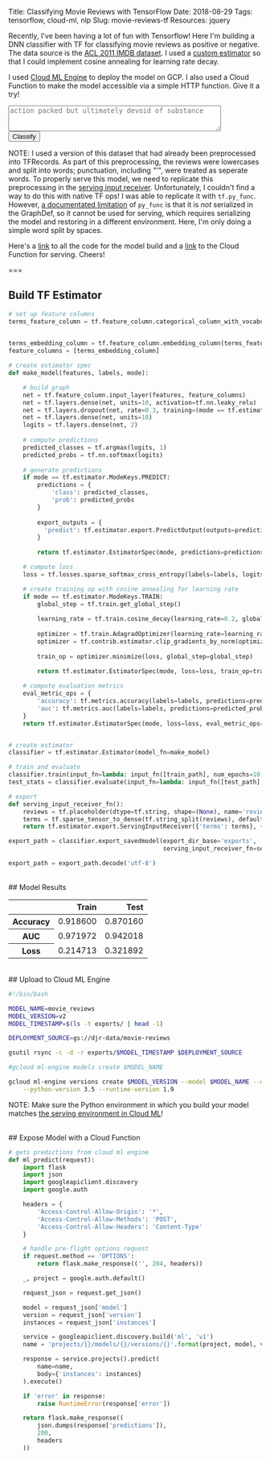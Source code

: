 Title: Classifying Movie Reviews with TensorFlow
Date: 2018-08-29
Tags: tensorflow, cloud-ml, nlp
Slug: movie-reviews-tf
Resources: jquery

Recently, I've been having a lot of fun with Tensorflow!  Here I'm building a DNN classifier with TF for classifying movie reviews as positive or negative.  The data source is the [ACL 2011 IMDB dataset](http://ai.stanford.edu/~amaas/data/sentiment/).  I used a [custom estimator](https://www.tensorflow.org/guide/custom_estimators) so that I could implement cosine annealing for learning rate decay. 

I used [Cloud ML Engine](https://cloud.google.com/ml-engine/docs/tensorflow/deploying-models) to deploy the model on GCP.  I also used a Cloud Function to make the model accessible via a simple HTTP function.  Give it a try!

<form id="movie_reviews">
<textarea name="review" cols="50" rows="3" placeholder="action packed but ultimately devoid of substance"></textarea>
<br />
<input type="submit" value="Classify" />
<span id="review_class"></span>
</form>

<script type="text/javascript">
$(document).ready(function() {
    $('form#movie_reviews').submit(function(event) {
        var formData = {
            'model': 'movie_reviews',
            'version': 'v2',
            'instances': [$('textarea[name=review]').val()]
        };
        
        $("span#review_class").html('<img src="/theme/images/ajax-loader.gif" alt="Loading..." />');

        $.ajax({
            type: 'POST',
            url: 'https://us-central1-blog-180218.cloudfunctions.net/ml_predict',
            data: JSON.stringify(formData),
            dataType: 'json',
            contentType: 'application/json',
            crossDomain: true,
            success: function(data){
                max_class = data[0]['class'];
                if (max_class == 1) {
                    $("span#review_class").html("Positive").css('color', '#006400');
                } else {
                    $("span#review_class").html("Negative").css('color', '#B22222');
                }
            }
        })

        event.preventDefault();
    });
});
</script>

NOTE: I used a version of this dataset that had already been preprocessed into TFRecords.  As part of this preprocessing, the reviews were lowercases and split into words; punctuation, including "'", were treated as seperate words.  To properly serve this model, we need to replicate this preprocessing in the [serving input receiver](https://www.tensorflow.org/guide/saved_model#prepare_serving_inputs).  Unfortunately, I couldn't find a way to do this with native TF ops!  I was able to replicate it with `tf.py_func`.  However, [a documentated limitation](https://www.tensorflow.org/api_docs/python/tf/py_func) of `py_func` is that it is *not* serialized in the GraphDef, so it cannot be used for serving, which requires serializing the model and restoring in a different environment.  Here, I'm only doing a simple word split by spaces.


Here's a [link](https://github.com/donaldrauscher/movie-reviews-tf) to all the code for the model build and a [link](https://github.com/donaldrauscher/blog-pelican/tree/master/functions/ml_predict) to the Cloud Function for serving. Cheers!

===


## Build TF Estimator

```python
# set up feature columns
terms_feature_column = tf.feature_column.categorical_column_with_vocabulary_list(key='terms', 
                                                                                 vocabulary_list=vocab)

terms_embedding_column = tf.feature_column.embedding_column(terms_feature_column, dimension=10)
feature_columns = [terms_embedding_column]

# create estimator spec
def make_model(features, labels, mode):

    # build graph
    net = tf.feature_column.input_layer(features, feature_columns)
    net = tf.layers.dense(net, units=10, activation=tf.nn.leaky_relu)
    net = tf.layers.dropout(net, rate=0.3, training=(mode == tf.estimator.ModeKeys.TRAIN))
    net = tf.layers.dense(net, units=10)
    logits = tf.layers.dense(net, 2)
    
    # compute predictions
    predicted_classes = tf.argmax(logits, 1)
    predicted_probs = tf.nn.softmax(logits)
    
    # generate predictions
    if mode == tf.estimator.ModeKeys.PREDICT:
        predictions = {
            'class': predicted_classes,
            'prob': predicted_probs
        }
        
        export_outputs = {
          'predict': tf.estimator.export.PredictOutput(outputs=predictions)
        }
        
        return tf.estimator.EstimatorSpec(mode, predictions=predictions, export_outputs=export_outputs)

    # compute loss
    loss = tf.losses.sparse_softmax_cross_entropy(labels=labels, logits=logits)

    # create training op with cosine annealing for learning rate
    if mode == tf.estimator.ModeKeys.TRAIN:
        global_step = tf.train.get_global_step()
        
        learning_rate = tf.train.cosine_decay(learning_rate=0.2, global_step=global_step, alpha=0.05, decay_steps=10000)
        
        optimizer = tf.train.AdagradOptimizer(learning_rate=learning_rate)
        optimizer = tf.contrib.estimator.clip_gradients_by_norm(optimizer, 5.0)
        
        train_op = optimizer.minimize(loss, global_step=global_step)
        
        return tf.estimator.EstimatorSpec(mode, loss=loss, train_op=train_op)

    # compute evaluation metrics
    eval_metric_ops = {
        'accuracy': tf.metrics.accuracy(labels=labels, predictions=predicted_classes),
        'auc': tf.metrics.auc(labels=labels, predictions=predicted_probs[:, 1])
    }
    return tf.estimator.EstimatorSpec(mode, loss=loss, eval_metric_ops=eval_metric_ops)


# create estimator
classifier = tf.estimator.Estimator(model_fn=make_model)

# train and evaluate
classifier.train(input_fn=lambda: input_fn([train_path], num_epochs=10))
test_stats = classifier.evaluate(input_fn=lambda: input_fn([test_path], num_epochs=1))

# export
def serving_input_receiver_fn():
    reviews = tf.placeholder(dtype=tf.string, shape=(None), name='reviews')
    terms = tf.sparse_tensor_to_dense(tf.string_split(reviews), default_value='')
    return tf.estimator.export.ServingInputReceiver({'terms': terms}, {'reviews': reviews})

export_path = classifier.export_savedmodel(export_dir_base='exports',
                                           serving_input_receiver_fn=serving_input_receiver_fn)

export_path = export_path.decode('utf-8')
```


<br />
## Model Results

<table class="pretty" style="margin-left: 0px;">
  <thead>
    <tr style="text-align: right;">
      <th></th>
      <th>Train</th>
      <th>Test</th>
    </tr>
  </thead>
  <tbody>
    <tr>
      <th>Accuracy</th>
      <td>0.918600</td>
      <td>0.870160</td>
    </tr>
    <tr>
      <th>AUC</th>
      <td>0.971972</td>
      <td>0.942018</td>
    </tr>
    <tr>
      <th>Loss</th>
      <td>0.214713</td>
      <td>0.321892</td>
    </tr>
  </tbody>
</table>


<br />
## Upload to Cloud ML Engine

``` bash
#!/bin/bash

MODEL_NAME=movie_reviews
MODEL_VERSION=v2
MODEL_TIMESTAMP=$(ls -t exports/ | head -1)

DEPLOYMENT_SOURCE=gs://djr-data/movie-reviews

gsutil rsync -c -d -r exports/$MODEL_TIMESTAMP $DEPLOYMENT_SOURCE

#gcloud ml-engine models create $MODEL_NAME

gcloud ml-engine versions create $MODEL_VERSION --model $MODEL_NAME --origin $DEPLOYMENT_SOURCE \
    --python-version 3.5 --runtime-version 1.9
```

NOTE: Make sure the Python environment in which you build your model matches [the serving environment in Cloud ML](https://cloud.google.com/ml-engine/docs/tensorflow/runtime-version-list)!  


<br />
## Expose Model with a Cloud Function

```python
# gets predictions from cloud ml engine
def ml_predict(request):
    import flask
    import json
    import googleapiclient.discovery
    import google.auth

    headers = {
        'Access-Control-Allow-Origin': '*',
        'Access-Control-Allow-Methods': 'POST',
        'Access-Control-Allow-Headers': 'Content-Type'
    }

    # handle pre-flight options request
    if request.method == 'OPTIONS':
        return flask.make_response(('', 204, headers))

    _, project = google.auth.default()

    request_json = request.get_json()

    model = request_json['model']
    version = request_json['version']
    instances = request_json['instances']

    service = googleapiclient.discovery.build('ml', 'v1')
    name = 'projects/{}/models/{}/versions/{}'.format(project, model, version)

    response = service.projects().predict(
        name=name,
        body={'instances': instances}
    ).execute()

    if 'error' in response:
        raise RuntimeError(response['error'])

    return flask.make_response((
        json.dumps(response['predictions']),
        200,
        headers
    ))
```
